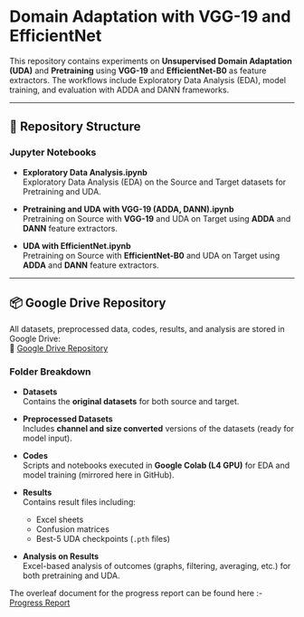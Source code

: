 # Domain Adaptation with VGG-19 and EfficientNet

This repository contains experiments on **Unsupervised Domain Adaptation (UDA)** and **Pretraining** using **VGG-19** and **EfficientNet-B0** as feature extractors. The workflows include Exploratory Data Analysis (EDA), model training, and evaluation with ADDA and DANN frameworks.  


---

## 📂 Repository Structure

### Jupyter Notebooks
- **Exploratory Data Analysis.ipynb**  
  Exploratory Data Analysis (EDA) on the Source and Target datasets for Pretraining and UDA.

- **Pretraining and UDA with VGG-19 (ADDA, DANN).ipynb**  
  Pretraining on Source with **VGG-19** and UDA on Target using **ADDA** and **DANN** feature extractors.

- **UDA with EfficientNet.ipynb**  
  Pretraining on Source with **EfficientNet-B0** and UDA on Target using **ADDA** and **DANN** feature extractors.

---

## 📦 Google Drive Repository  

All datasets, preprocessed data, codes, results, and analysis are stored in Google Drive:  
🔗 [Google Drive Repository](https://drive.google.com/drive/folders/1RpE_2ZpH4cppfzb-S6_ayxotNJQpT7B3?usp=sharing)

### Folder Breakdown
- **Datasets**  
  Contains the **original datasets** for both source and target.

- **Preprocessed Datasets**  
  Includes **channel and size converted** versions of the datasets (ready for model input).

- **Codes**  
  Scripts and notebooks executed in **Google Colab (L4 GPU)** for EDA and model training (mirrored here in GitHub).

- **Results**  
  Contains result files including:
  - Excel sheets
  - Confusion matrices
  - Best-5 UDA checkpoints (`.pth` files)

- **Analysis on Results**  
  Excel-based analysis of outcomes (graphs, filtering, averaging, etc.) for both pretraining and UDA.


The overleaf document for the progress report can be found here :- [Progress Report](https://www.overleaf.com/5948868377thpnrppnwggz#065240)
